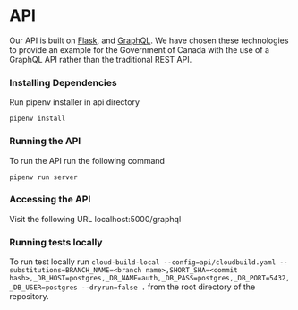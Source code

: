 # API
Our API is built on [Flask](https://www.palletsprojects.com/p/flask/), and [GraphQL](https://graphql.org/).
We have chosen these technologies to provide an example for the Government of Canada with the use of a GraphQL
API rather than the traditional REST API.

### Installing Dependencies
Run pipenv installer in api directory

```pipenv install```

### Running the API
To run the API run the following command

```pipenv run server```

### Accessing the API
Visit the following URL localhost:5000/graphql

### Running tests locally
To run test locally run 
```cloud-build-local --config=api/cloudbuild.yaml --substitutions=BRANCH_NAME=<branch name>,SHORT_SHA=<commit hash>,_DB_HOST=postgres,_DB_NAME=auth,_DB_PASS=postgres,_DB_PORT=5432,_DB_USER=postgres --dryrun=false .```
from the root directory of the repository.
